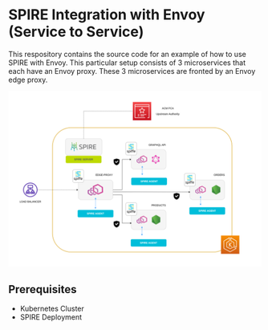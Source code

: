 # SPIRE Integration with Envoy (Service to Service)

This respository contains the source code for an example of how to use SPIRE with Envoy. This particular setup consists of 3 microservices that each have an Envoy proxy. These 3 microservices are fronted by an Envoy edge proxy. 

![Alt text](./tech-arch-diagram.png?raw=true "Architecture Diagram for SPIRE and Envoy Deployment in Amazon EKS")

## Prerequisites
* Kubernetes Cluster
* SPIRE Deployment